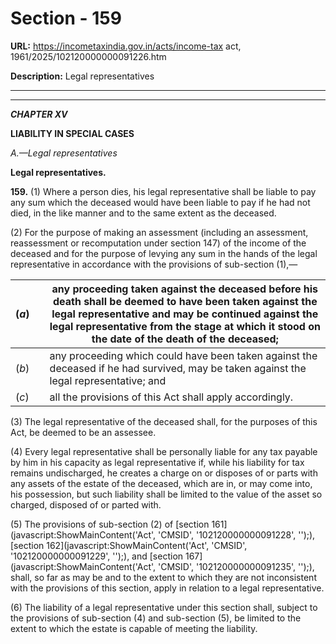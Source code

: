 # Section - 159

**URL:** https://incometaxindia.gov.in/acts/income-tax act, 1961/2025/102120000000091226.htm

**Description:** Legal representatives

---

****

_**CHAPTER XV**_

**LIABILITY IN SPECIAL CASES**

 _A.—Legal representatives_

**Legal representatives.**

**159.** (1) Where a person dies, his legal representative shall be liable to pay any sum which the deceased would have been liable to pay if he had not died, in the like manner and to the same extent as the deceased.

(2) For the purpose of making an assessment (including an assessment, reassessment or recomputation under section 147) of the income of the deceased and for the purpose of levying any sum in the hands of the legal representative in accordance with the provisions of sub-section (1),—

(_a_)|  |  any proceeding taken against the deceased before his death shall be deemed to have been taken against the legal representative and may be continued against the legal representative from the stage at which it stood on the date of the death of the deceased;  
---|---|---  
(_b_)|  |  any proceeding which could have been taken against the deceased if he had survived, may be taken against the legal representative; and  
(_c_)|  |  all the provisions of this Act shall apply accordingly.  
  
(3) The legal representative of the deceased shall, for the purposes of this Act, be deemed to be an assessee.

(4) Every legal representative shall be personally liable for any tax payable by him in his capacity as legal representative if, while his liability for tax remains undischarged, he creates a charge on or disposes of or parts with any assets of the estate of the deceased, which are in, or may come into, his possession, but such liability shall be limited to the value of the asset so charged, disposed of or parted with.

(5) The provisions of sub-section (2) of [section 161](javascript:ShowMainContent\('Act', 'CMSID', '102120000000091228', ''\);), [section 162](javascript:ShowMainContent\('Act', 'CMSID', '102120000000091229', ''\);), and [section 167](javascript:ShowMainContent\('Act', 'CMSID', '102120000000091235', ''\);), shall, so far as may be and to the extent to which they are not inconsistent with the provisions of this section, apply in relation to a legal representative.

(6) The liability of a legal representative under this section shall, subject to the provisions of sub-section (4) and sub-section (5), be limited to the extent to which the estate is capable of meeting the liability.